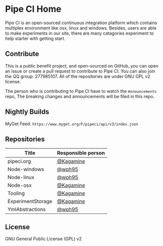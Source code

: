 # Pipe CI Home

Pipe CI is an open-sourced continuous integration platform which contains multiplex environment like osx, linux and windows. Besides, users are able to make experiments in our site, there are many catagories experiment to help starter with getting start.

## Contribute

This is a public benefit project, and open-sourced on GitHub, you can open an issue or create a pull request to contribute to Pipe CI. You can also join the QQ group: 277985107. All of the repositories are under GNU GPL v2 license.

The person who is contributing to Pipe CI have to watch the `Announcements` repo, The breaking changes and announcements will be filed in this repo.

## Nightly Builds

MyGet Feed: `https://www.myget.org/F/pipeci/api/v3/index.json`

## Repositories

| Title | Responsible person |
|-------|--------------------|
|pipeci.org|[@Kagamine](https://github.com/kagamine)|
|Node-windows|[@wph95](https://github.com/wph95)|
|Node-linux|[@wph95](https://github.com/wph95)|
|Node-osx|[@Kagamine](https://github.com/kagamine)|
|Tooling|[@Kagamine](https://github.com/kagamine)|
|ExperimentStorage|[@Kagamine](https://github.com/kagamine)|
|YmlAbstractions|[@wph95](https://github.com/wph95)|


## License

GNU General Public License (GPL) v2
